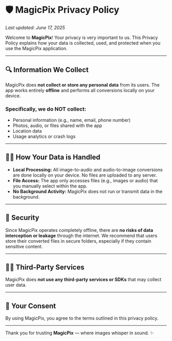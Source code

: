 # 🛡️ MagicPix Privacy Policy

_Last updated: June 17, 2025_

Welcome to **MagicPix**! Your privacy is very important to us. This Privacy Policy explains how your data is collected, used, and protected when you use the MagicPix application.

---

## 🔍 Information We Collect

MagicPix does **not collect or store any personal data** from its users. The app works entirely **offline** and performs all conversions locally on your device.

### Specifically, we do NOT collect:
- Personal information (e.g., name, email, phone number)
- Photos, audio, or files shared with the app
- Location data
- Usage analytics or crash logs

---

## 🧙‍♂️ How Your Data is Handled

- **Local Processing:** All image-to-audio and audio-to-image conversions are done locally on your device. No files are uploaded to any server.
- **File Access:** The app only accesses files (e.g., images or audio) that you manually select within the app.
- **No Background Activity:** MagicPix does not run or transmit data in the background.

---

## 🔐 Security

Since MagicPix operates completely offline, there are **no risks of data interception or leakage** through the internet. We recommend that users store their converted files in secure folders, especially if they contain sensitive content.

---

## 🧚‍♀️ Third-Party Services

MagicPix does **not use any third-party services or SDKs** that may collect user data.

---

## 📜 Your Consent

By using MagicPix, you agree to the terms outlined in this privacy policy.

---

Thank you for trusting **MagicPix** — where images whisper in sound. ✨
